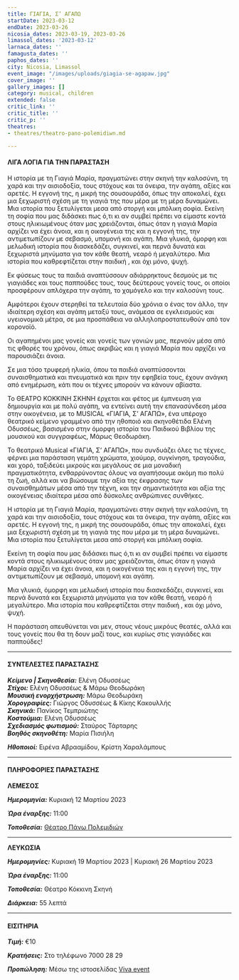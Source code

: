 ```yaml
---
title: ΓΙΑΓΙΑ, Σ’ ΑΓΑΠΩ
startDate: 2023-03-12
endDate: 2023-03-26
nicosia_dates: 2023-03-19, 2023-03-26
limassol_dates: '2023-03-12'
larnaca_dates: ''
famagusta_dates: ''
paphos_dates: ''
city: Nicosia, Limassol
event_image: "/images/uploads/giagia-se-agapaw.jpg"
cover_image: ''
gallery_images: []
category: musical, children
extended: false
critic_link: ''
critic_title: ''
critic_p: ''
theatres:
- theatres/theatro-pano-polemidiwn.md

---
```

#### ΛΙΓΑ ΛΟΓΙΑ ΓΙΑ ΤΗΝ ΠΑΡΑΣΤΑΣΗ

Η ιστορία με τη Γιαγιά Μαρία, πραγματώνει στην σκηνή την καλοσύνη, τη χαρά και την αισιοδοξία, τους στόχους και τα όνειρα, την αγάπη, αξίες και αρετές. Η εγγονή της, η μικρή της σουσουράδα, όπως την αποκαλεί, έχει μια ξεχωριστή σχέση με τη γιαγιά της που μέρα με τη μέρα δυναμώνει. Μια ιστορία που ξετυλίγεται μεσα από στοργή και μπόλικη σοφία. Εκείνη τη σοφία που μας διδάσκει πως ό,τι κι αν συμβεί πρέπει να είμαστε κοντά στους ηλικιωμένους όταν μας χρειάζονται, όπως όταν η γιαγιά Μαρία αρχίζει να έχει άνοια, και η οικογένεια της και η εγγονή της, την αντιμετωπίζουν με σεβασμό, υπομονή και αγάπη. Μια γλυκιά, όμορφη και μελωδική ιστορία που διασκεδάζει, συγκινεί, και περνά δυνατά και ξεχωριστά μηνύματα για τον κάθε θεατή, νεαρό ή μεγαλύτερο. Μια ιστορία που καθρεφτίζεται στην παιδική , και όχι μόνο, ψυχή.

Εκ φύσεως τους τα παιδιά αναπτύσσουν αδιάρρηκτους δεσμούς με τις γιαγιάδες και τους παππούδες τους, τους δεύτερους γονείς τους, οι οποίοι προσφέρουν απλόχερα την αγάπη, το χαμόγελο και την καλοσύνη τους.

Αμφότεροι έχουν στερηθεί τα τελευταία δύο χρόνια ο ένας τον άλλο, την ιδιαίτερη σχέση και αγάπη μεταξύ τους, ανάμεσα σε εγκλεισμούς και υγειονομικά μέτρα, σε μια προσπάθεια να αλληλοπροστατευθούν από τον κορονοϊό.

Οι αγαπημένοι μας γονείς και γονείς των γονιών μας, περνούν μέσα από τις φθορές του χρόνου, όπως ακριβώς και η γιαγιά Μαρία που αρχίζει να παρουσιάζει άνοια.

Σε μια τόσο τρυφερή ηλικία, όπου τα παιδιά αναπτύσσονται συναισθηματικά και πνευματικά και πριν την εφηβεία τους, έχουν ανάγκη από ενημέρωση, κάτι που οι τέχνες μπορούν να κάνουν αβίαστα.

Το ΘΕΑΤΡΟ ΚΟΚΚΙΝΗ ΣΚΗΝΗ έρχεται και φέτος με έμπνευση για δημιουργία και με πολύ αγάπη, να εντείνει αυτή την επανασύνδεση μέσα στην οικογένεια, με το MUSICAL «ΓΙΑΓΙΑ, Σ’ ΑΓΑΠΩ», ένα υπέροχο θεατρικό κείμενο γραμμένο από την ηθοποιό και σκηνοθέτιδα Ελένη Οδυσσέως, βασισμένο στην όμορφη ιστορία του Παιδικού Βιβλίου της μουσικού και συγγραφέως, Μάρως Θεοδωράκη.

Το θεατρικό Musical «ΓΙΑΓΙΑ, Σ’ ΑΓΑΠΩ», που συνδυάζει όλες τις τέχνες, φέρνει μια παράσταση γεμάτη χρώματα, χιούμορ, συγκίνηση, τραγούδια, και χορό, ταξιδεύει μικρούς και μεγάλους σε μια μοναδική πραγματικότητα, ενθαρρύνοντας όλους να αγαπήσουμε ακόμη πιο πολύ τη ζωή, αλλά και να βιώσουμε την αξία της έκφρασης των συναισθημάτων μέσα από την τέχνη, και την σημαντικότητα και αξία της οικογένειας ιδιαίτερα μέσα από δύσκολες ανθρώπινες συνθήκες.

Η ιστορία με τη Γιαγιά Μαρία, πραγματώνει στην σκηνή την καλοσύνη, τη χαρά και την αισιοδοξία, τους στόχους και τα όνειρα, την αγάπη, αξίες και αρετές. Η εγγονή της, η μικρή της σουσουράδα, όπως την αποκαλεί, έχει μια ξεχωριστή σχέση με τη γιαγιά της που μέρα με τη μέρα δυναμώνει. Μια ιστορία που ξετυλίγεται μεσα από στοργή και μπόλικη σοφία.

Εκείνη τη σοφία που μας διδάσκει πως ό,τι κι αν συμβεί πρέπει να είμαστε κοντά στους ηλικιωμένους όταν μας χρειάζονται, όπως όταν η γιαγιά Μαρία αρχίζει να έχει άνοια, και η οικογένεια της και η εγγονή της, την αντιμετωπίζουν με σεβασμό, υπομονή και αγάπη.

Μια γλυκιά, όμορφη και μελωδική ιστορία που διασκεδάζει, συγκινεί, και περνά δυνατά και ξεχωριστά μηνύματα για τον κάθε θεατή, νεαρό ή μεγαλύτερο. Μια ιστορία που καθρεφτίζεται στην παιδική , και όχι μόνο, ψυχή.

Η παράσταση απευθύνεται ναι μεν, στους νέους μικρόυς θεατές, αλλά και τους γονείς που θα τη δουν μαζί τους, και κυρίως στις γιαγιάδες και παππούδες!

***

#### ΣΥΝΤΕΛΕΣΤΕΣ ΠΑΡΑΣΤΑΣΗΣ

**_Κείμενο | Σκηνοθεσία:_** Ελένη Οδυσσέως  
**_Στίχοι:_** Ελένη Οδυσσέως & Μάρω Θεοδωράκη  
**_Μουσική ενορχήστρωση:_** Μάρω Θεοδωράκη  
**_Χορογραφίες:_** Γιώργος Οδυσσέως & Κίκης Κακουλλής  
**_Σκηνικά:_** Πανίκος Τεμπριώτης  
**_Κοστούμια:_** Ελένη Οδυσσέως  
**_Σχεδιασμός φωτισμού:_** Σταύρος Τάρταρης  
**_Βοηθός σκηνοθέτη:_** Μαρία Πισιήλη

**_Ηθοποιοί:_** Ειρένα Αβρααμίδου, Κρίστη Χαραλάμπους

***

#### ΠΛΗΡΟΦΟΡΙΕΣ ΠΑΡΑΣΤΑΣΗΣ

**ΛΕΜΕΣΟΣ**

**_Ημερομηνία:_** Κυριακή 12 Μαρτίου 2023

**_Ώρα έναρξης:_** 11:00

**_Τοποθεσία:_** [Θέατρο Πάνω Πολεμιδιών](?#map)

***

**ΛΕΥΚΩΣΙΑ**

**_Ημερομηνίες:_** Κυριακή 19 Μαρτίου 2023 | Κυριακή 26 Μαρτίου 2023

**_Ώρα έναρξης:_** 11:00

**_Τοποθεσία:_** Θέατρο Κόκκινη Σκηνή

**_Διάρκεια:_** 55 λεπτά

***

#### ΕΙΣΙΤΗΡΙΑ

**_Τιμή:_** €10

**_Κρατήσεις:_** Στο τηλέφωνο 7000 28 29

**_Προπώληση:_** Μέσω της ιστοσελίδας [Viva event](https://www.vivaevent.cy/theater/musical-giagia-s-agapo/)